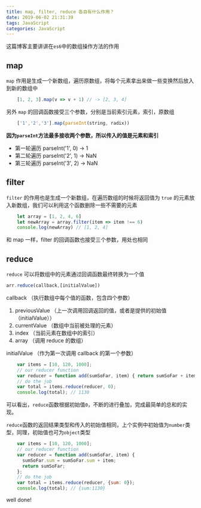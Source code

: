 ```yaml
---
title: map, filter, reduce 各自有什么作用？
date: 2019-06-02 21:31:39
tags: JavaScript
categories: JavaScript
---
```


这篇博客主要讲讲在`es6`中的数组操作方法的作用

## map

`map` 作用是生成一个新数组，遍历原数组，将每个元素拿出来做一些变换然后放入到新的数组中

```js
    [1, 2, 3].map(v => v + 1) // -> [2, 3, 4]
```

另外 `map` 的回调函数接受三个参数，分别是当前索引元素，索引，原数组

```js
    ['1','2','3'].map(parseInt(string, radix))
```

**因为`parseInt`方法最多接收两个参数，所以传入的值是元素和索引**

- 第一轮遍历 parseInt('1', 0) -> 1
- 第二轮遍历 parseInt('2', 1) -> NaN
- 第三轮遍历 parseInt('3', 2) -> NaN

## filter

`filter` 的作用也是生成一个新数组，在遍历数组的时候将返回值为 `true` 的元素放入新数组，我们可以利用这个函数删除一些不需要的元素

```js
    let array = [1, 2, 4, 6]
    let newArray = array.filter(item => item !== 6)
    console.log(newArray) // [1, 2, 4]
```

和 map 一样，filter 的回调函数也接受三个参数，用处也相同

## reduce

`reduce` 可以将数组中的元素通过回调函数最终转换为一个值

```js
arr.reduce(callback,[initialValue])
```

callback （执行数组中每个值的函数，包含四个参数）

1. previousValue （上一次调用回调返回的值，或者是提供的初始值（initialValue））
2. currentValue （数组中当前被处理的元素）
3. index （当前元素在数组中的索引）
4. array （调用 reduce 的数组）

initialValue （作为第一次调用 callback 的第一个参数）

```js
    var items = [10, 120, 1000];
    // our reducer function
    var reducer = function add(sumSoFar, item) { return sumSoFar + item; };
    // do the job
    var total = items.reduce(reducer, 0);
    console.log(total); // 1130
```

可以看出，`reduce`函数根据初始值`0`，不断的进行叠加，完成最简单的总和的实现。

`reduce`函数的返回结果类型和传入的初始值相同，上个实例中初始值为`number`类型，同理，初始值也可为`object`类型

```js
    var items = [10, 120, 1000];
    // our reducer function
    var reducer = function add(sumSoFar, item) {
      sumSoFar.sum = sumSoFar.sum + item;
      return sumSoFar;
    };
    // do the job
    var total = items.reduce(reducer, {sum: 0});
    console.log(total); // {sum:1130}
```

well done!